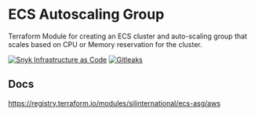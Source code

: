 # ECS Autoscaling Group

Terraform Module for creating an ECS cluster and auto-scaling group that scales based on CPU or Memory reservation
for the cluster. 

[![Snyk Infrastructure as Code](https://github.com/eeveebank/terraform-aws-ecs-asg/workflows/Snyk%20Infrastructure%20as%20Code/badge.svg)](https://github.com/eeveebank/terraform-aws-ecs-asg/actions?query=workflow%3A%22Snyk+Infrastructure+as+Code%22)
[![Gitleaks](https://github.com/eeveebank/terraform-aws-ecs-asg/workflows/Gitleaks/badge.svg)](https://github.com/eeveebank/terraform-aws-ecs-asg/actions?query=workflow%3AGitleaks)

## Docs
https://registry.terraform.io/modules/silinternational/ecs-asg/aws